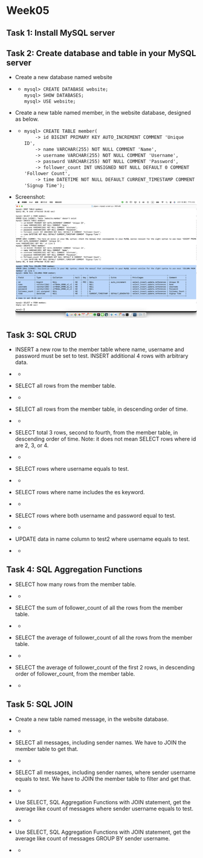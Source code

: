 # Week05
## Task 1: Install MySQL server


## Task 2: Create database and table in your MySQL server
- Create a new database named website
- - ```MySQL
    mysql> CREATE DATABASE website;
    mysql> SHOW DATABASES;
    mysql> USE website;
    ```
- Create a new table named member, in the website database, designed as below.
- - ```MySQL
    mysql> CREATE TABLE member(
        -> id BIGINT PRIMARY KEY AUTO_INCREMENT COMMENT 'Unique ID',
        -> name VARCHAR(255) NOT NULL COMMENT 'Name',
        -> username VARCHAR(255) NOT NULL COMMENT 'Username',
        -> password VARCHAR(255) NOT NULL COMMENT 'Password',
        -> follower_count INT UNSIGNED NOT NULL DEFAULT 0 COMMENT 'Follower Count',
        -> time DATETIME NOT NULL DEFAULT CURRENT_TIMESTAMP COMMENT 'Signup Time');
    ```
- Screenshot: ![task02](/week5/source/screenshot-task02.png)


## Task 3: SQL CRUD
- INSERT a new row to the member table where name, username and password must be set to test. INSERT additional 4 rows with arbitrary data.
- - ```MySQL

    ```
- SELECT all rows from the member table.
- - ```MySQL

    ```
- SELECT all rows from the member table, in descending order of time.
- - ```MySQL

    ```
- SELECT total 3 rows, second to fourth, from the member table, in descending order of time. Note: it does not mean SELECT rows where id are 2, 3, or 4.
- - ```MySQL

    ```
- SELECT rows where username equals to test.
- - ```MySQL

    ```
- SELECT rows where name includes the es keyword.
- - ```MySQL

    ```
- SELECT rows where both username and password equal to test.
- - ```MySQL

    ```
- UPDATE data in name column to test2 where username equals to test.
- - ```MySQL

    ```


## Task 4: SQL Aggregation Functions
- SELECT how many rows from the member table.
- - ```MySQL

    ```
- SELECT the sum of follower_count of all the rows from the member table.
- - ```MySQL

    ```
- SELECT the average of follower_count of all the rows from the member table.
- - ```MySQL

    ```
- SELECT the average of follower_count of the first 2 rows, in descending order of follower_count, from the member table.
- - ```MySQL

    ```

## Task 5: SQL JOIN
- Create a new table named message, in the website database.
- - ```MySQL

    ```
- SELECT all messages, including sender names. We have to JOIN the member table to get that.
- - ```MySQL

    ```
- SELECT all messages, including sender names, where sender username equals to test. We have to JOIN the member table to filter and get that.
- - ```MySQL

    ```
- Use SELECT, SQL Aggregation Functions with JOIN statement, get the average like count of messages where sender username equals to test.
- - ```MySQL

    ```
- Use SELECT, SQL Aggregation Functions with JOIN statement, get the average like count of messages GROUP BY sender username.
- - ```MySQL

    ```